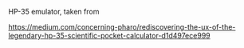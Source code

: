 HP-35 emulator, taken from 

https://medium.com/concerning-pharo/rediscovering-the-ux-of-the-legendary-hp-35-scientific-pocket-calculator-d1d497ece999